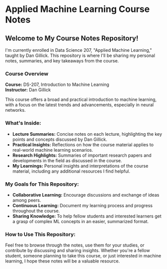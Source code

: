 # Applied Machine Learning Course Notes

## Welcome to My Course Notes Repository!

I'm currently enrolled in Data Science 207, "Applied Machine Learning," taught by Dan Gillick. This repository is where I'll be sharing my personal notes, summaries, and key takeaways from the course. 

### Course Overview

**Course:** DS-207, Introduction to Machine Learning  
**Instructor:** Dan Gillick

This course offers a broad and practical introduction to machine learning, with a focus on the latest trends and advancements, especially in neural networks.

### What's Inside:

- **Lecture Summaries:** Concise notes on each lecture, highlighting the key points and concepts discussed by Dan Gillick.
- **Practical Insights:** Reflections on how the course material applies to real-world machine learning scenarios.
- **Research Highlights:** Summaries of important research papers and developments in the field as discussed in the course.
- **My Learnings:** Personal insights and interpretations of the course material, including any additional resources I find helpful.

### My Goals for This Repository:

- **Collaborative Learning:** Encourage discussions and exchange of ideas among peers.
- **Continuous Learning:** Document my learning process and progress throughout the course.
- **Sharing Knowledge:** To help fellow students and interested learners get a grasp of complex ML concepts in an easier, summarized format.

### How to Use This Repository:

Feel free to browse through the notes, use them for your studies, or contribute by discussing and sharing insights. Whether you're a fellow student, someone planning to take this course, or just interested in machine learning, I hope these notes will be a valuable resource.